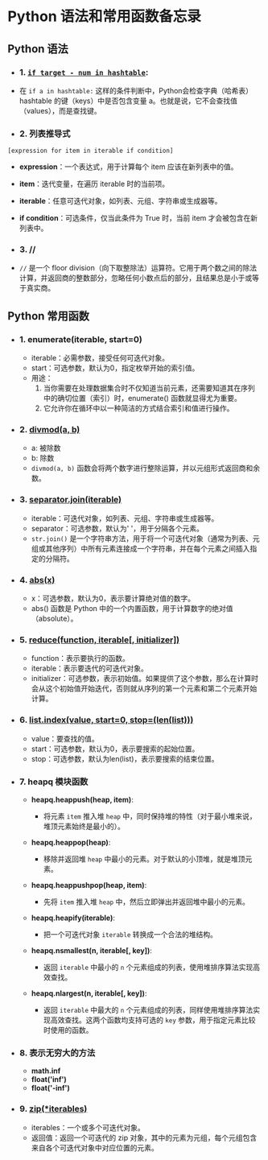 # Python 语法和常用函数备忘录

## Python 语法

- ### 1. [```if target - num in hashtable```](1.两数之和.cpp):
- 在 ```if a in hashtable:``` 这样的条件判断中，Python会检查字典（哈希表）hashtable 的键（keys）中是否包含变量 a。也就是说，它不会查找值（values），而是查找键。

- ### 2. 列表推导式
`[expression for item in iterable if condition]`
- **expression**：一个表达式，用于计算每个 item 应该在新列表中的值。
- **item**：迭代变量，在遍历 iterable 时的当前项。
- **iterable**：任意可迭代对象，如列表、元组、字符串或生成器等。
- **if condition**：可选条件，仅当此条件为 True 时，当前 item 才会被包含在新列表中。

- ### 3. //
- `//` 是一个 floor division（向下取整除法）运算符。它用于两个数之间的除法计算，并返回商的整数部分，忽略任何小数点后的部分，且结果总是小于或等于真实商。

## Python 常用函数
- ### 1. enumerate(iterable, start=0)
  - iterable：必需参数，接受任何可迭代对象。
  - start：可选参数，默认为0，指定枚举开始的索引值。
  - 用途：
    1. 当你需要在处理数据集合时不仅知道当前元素，还需要知道其在序列中的确切位置（索引）时，enumerate() 函数就显得尤为重要。
    2. 它允许你在循环中以一种简洁的方式结合索引和值进行操作。
- ### 2. [divmod(a, b)](2.两数相加.py)
  - a: 被除数
  - b: 除数
  - `divmod(a, b)` 函数会将两个数字进行整除运算，并以元组形式返回商和余数。

- ### 3. [separator.join(iterable)](6.n-字形变换.py)
  - iterable：可迭代对象，如列表、元组、字符串或生成器等。
  - separator：可选参数，默认为' '，用于分隔各个元素。
  - `str.join()` 是一个字符串方法，用于将一个可迭代对象（通常为列表、元组或其他序列）中所有元素连接成一个字符串，并在每个元素之间插入指定的分隔符。

- ### 4. [abs(x)](7.整数反转.py)
  - x：可选参数，默认为0，表示要计算绝对值的数字。
  - abs() 函数是 Python 中的一个内置函数，用于计算数字的绝对值（absolute）。

- ### 5. [reduce(function, iterable[, initializer])](136.只出现一次的数字.py)
  - function：表示要执行的函数。
  - iterable：表示要迭代的可迭代对象。
  - initializer：可选参数，表示初始值。如果提供了这个参数，那么在计算时会从这个初始值开始迭代，否则就从序列的第一个元素和第二个元素开始计算。

- ### 6. [list.index(value, start=0, stop=(len(list)))](33.搜索旋转排序数组.py)
  - value：要查找的值。
  - start：可选参数，默认为0，表示要搜索的起始位置。
  - stop：可选参数，默认为len(list)，表示要搜索的结束位置。

- ### 7. heapq 模块函数

  - **heapq.heappush(heap, item)**:
    - 将元素 `item` 推入堆 `heap` 中，同时保持堆的特性（对于最小堆来说，堆顶元素始终是最小的）。

  - **heapq.heappop(heap)**:
    - 移除并返回堆 `heap` 中最小的元素。对于默认的小顶堆，就是堆顶元素。

  - **heapq.heappushpop(heap, item)**:
    - 先将 `item` 推入堆 `heap` 中，然后立即弹出并返回堆中最小的元素。

  - **heapq.heapify(iterable)**:
    - 把一个可迭代对象 `iterable` 转换成一个合法的堆结构。

  - **heapq.nsmallest(n, iterable[, key])**:
    - 返回 `iterable` 中最小的 `n` 个元素组成的列表，使用堆排序算法实现高效查找。

  - **heapq.nlargest(n, iterable[, key])**:
    - 返回 `iterable` 中最大的 `n` 个元素组成的列表，同样使用堆排序算法实现高效查找。这两个函数均支持可选的 `key` 参数，用于指定元素比较时使用的函数。
- ### 8. 表示无穷大的方法
  - **math.inf**
  - **float('inf')**
  - **float('-inf')**
- ### 9. [zip(*iterables)](118.杨辉三角.py)
  - iterables：一个或多个可迭代对象。
  - 返回值：返回一个可迭代的 zip 对象，其中的元素为元组，每个元组包含来自各个可迭代对象中对应位置的元素。
